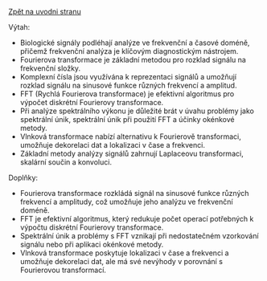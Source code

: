 [Zpět na uvodni stranu](../README.md) 

Výtah:

- Biologické signály podléhají analýze ve frekvenční a časové doméně, přičemž frekvenční analýza je klíčovým diagnostickým nástrojem.
- Fourierova transformace je základní metodou pro rozklad signálu na frekvenční složky.
- Komplexní čísla jsou využívána k reprezentaci signálů a umožňují rozklad signálu na sinusové funkce různých frekvencí a amplitud.
- FFT (Rychlá Fourierova transformace) je efektivní algoritmus pro výpočet diskrétní Fourierovy transformace.
- Při analýze spektrálního výkonu je důležité brát v úvahu problémy jako spektrální únik, spektrální únik při použití FFT a účinky okénkové metody.
- Vlnková transformace nabízí alternativu k Fourierově transformaci, umožňuje dekorelaci dat a lokalizaci v čase a frekvenci.
- Základní metody analýzy signálů zahrnují Laplaceovu transformaci, skalární součin a konvoluci.

Doplňky:
- Fourierova transformace rozkládá signál na sinusové funkce různých frekvencí a amplitudy, což umožňuje jeho analýzu ve frekvenční doméně.
- FFT je efektivní algoritmus, který redukuje počet operací potřebných k výpočtu diskrétní Fourierovy transformace.
- Spektrální únik a problémy s FFT vznikají při nedostatečném vzorkování signálu nebo při aplikaci okénkové metody.
- Vlnková transformace poskytuje lokalizaci v čase a frekvenci a umožňuje dekorelaci dat, ale má své nevýhody v porovnání s Fourierovou transformací.